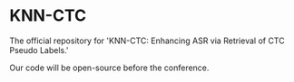 # KNN-CTC
The official repository for 'KNN-CTC: Enhancing ASR via Retrieval of CTC Pseudo Labels.'

Our code will be open-source before the conference.
